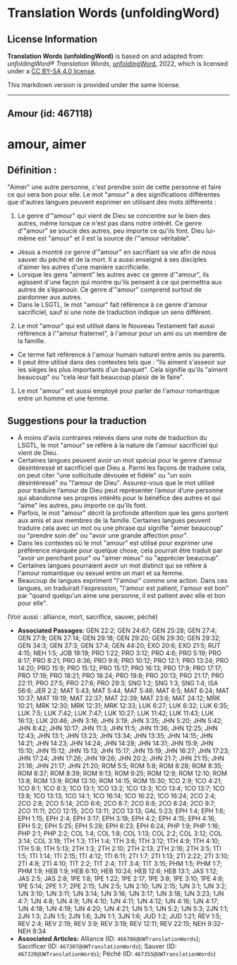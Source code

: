 # Translation Words (unfoldingWord)

## License Information

**Translation Words (unfoldingWord)** is based on and adapted from: _unfoldingWord® Translation Words_, [unfoldingWord](https://unfoldingword.org/utw), 2022, which is licensed under a [CC BY-SA 4.0 license](https://creativecommons.org/licenses/by-sa/4.0/legalcode.en).

This markdown version is provided under the same license.



--------------------------------

## Amour (id: 467118)

amour, aimer
============

Définition :
------------

"Aimer" une autre personne, c'est prendre soin de cette personne et faire ce qui sera bon pour elle. Le mot "amour" a des significations différentes que d'autres langues peuvent exprimer en utilisant des mots différents :

1. Le genre d'"amour" qui vient de Dieu se concentre sur le bien des autres, même lorsque ce n'est pas dans notre intérêt. Ce genre d'"amour" se soucie des autres, peu importe ce qu'ils font. Dieu lui\-même est "amour" et il est la source de l'"amour véritable".

* Jésus a montré ce genre d'"amour" en sacrifiant sa vie afin de nous sauver du péché et de la mort. Il a aussi enseigné à ses disciples d'aimer les autres d'une manière sacrificielle.
* Lorsque les gens "aiment" les autres avec ce genre d'"amour", ils agissent d'une façon qui montre qu'ils pensent à ce qui permettra aux autres de s’épanouir. Ce genre d'"amour" comprend surtout de pardonner aux autres.
* Dans le LSGTL, le mot "amour" fait référence à ce genre d'amour sacrificiel, sauf si une note de traduction indique un sens différent.

2. Le mot "amour" qui est utilisé dans le Nouveau Testament fait aussi référence à l'"amour fraternel", à l'amour pour un ami ou un membre de la famille.

* Ce terme fait référence à l'amour humain naturel entre amis ou parents.
* Il peut être utilisé dans des contextes tels que : "Ils aiment s'asseoir sur les sièges les plus importants d'un banquet". Cela signifie qu'ils "aiment beaucoup" ou "cela leur fait beaucoup plaisir de le faire".

1. Le mot "amour" est aussi employé pour parler de l'amour romantique entre un homme et une femme.

Suggestions pour la traduction
------------------------------

* À moins d'avis contraires relevés dans une note de traduction du LSGTL, le mot "amour" se réfère à la nature de l'amour sacrificiel qui vient de Dieu.
* Certaines langues peuvent avoir un mot spécial pour le genre d’amour désintéressé et sacrificiel que Dieu a. Parmi les façons de traduire cela, on peut citer "une sollicitude dévouée et fidèle" ou "un soin désintéressé" ou "l’amour de Dieu". Assurez\-vous que le mot utilisé pour traduire l’amour de Dieu peut représenter l’amour d’une personne qui abandonne ses propres intérêts pour le bénéfice des autres et qui "aime" les autres, peu importe ce qu’ils font.
* Parfois, le mot "amour" décrit la profonde attention que les gens portent aux amis et aux membres de la famille. Certaines langues peuvent traduire cela avec un mot ou une phrase qui signifie "aimer beaucoup" ou "prendre soin de" ou "avoir une grande affection pour".
* Dans les contextes où le mot "amour" est utilisé pour exprimer une préférence marquée pour quelque chose, cela pourrait être traduit par "avoir un penchant pour" ou "aimer mieux" ou "apprécier beaucoup".
* Certaines langues pourraient avoir un mot distinct qui se réfère à l'amour romantique ou sexuel entre un mari et sa femme.
* Beaucoup de langues expriment "l'amour" comme une action. Dans ces langues, on traduirait l'expression, "l'amour est patient, l'amour est bon" par "quand quelqu'un aime une personne, il est patient avec elle et bon pour elle".

(Voir aussi : alliance, mort, sacrifice, sauver, péché)

* **Associated Passages:** GEN 22:2; GEN 24:67; GEN 25:28; GEN 27:4; GEN 27:9; GEN 27:14; GEN 29:18; GEN 29:20; GEN 29:30; GEN 29:32; GEN 34:3; GEN 37:3; GEN 37:4; GEN 44:20; EXO 20:6; EXO 21:5; RUT 4:15; NEH 1:5; JOB 19:19; PRO 1:22; PRO 3:12; PRO 4:6; PRO 5:19; PRO 8:17; PRO 8:21; PRO 8:36; PRO 9:8; PRO 10:12; PRO 12:1; PRO 13:24; PRO 14:20; PRO 15:9; PRO 15:12; PRO 15:17; PRO 16:13; PRO 17:9; PRO 17:17; PRO 17:19; PRO 18:21; PRO 18:24; PRO 19:8; PRO 20:13; PRO 21:17; PRO 22:11; PRO 27:5; PRO 27:6; PRO 29:3; SNG 1:2; SNG 1:3; SNG 1:4; ISA 56:6; JER 2:2; MAT 5:43; MAT 5:44; MAT 5:46; MAT 6:5; MAT 6:24; MAT 10:37; MAT 19:19; MAT 22:37; MAT 22:39; MAT 23:6; MAT 24:12; MRK 10:21; MRK 12:30; MRK 12:31; MRK 12:33; LUK 6:27; LUK 6:32; LUK 6:35; LUK 7:5; LUK 7:42; LUK 7:47; LUK 10:27; LUK 11:42; LUK 11:43; LUK 16:13; LUK 20:46; JHN 3:16; JHN 3:19; JHN 3:35; JHN 5:20; JHN 5:42; JHN 8:42; JHN 10:17; JHN 11:3; JHN 11:5; JHN 11:36; JHN 12:25; JHN 12:43; JHN 13:1; JHN 13:23; JHN 13:34; JHN 13:35; JHN 14:15; JHN 14:21; JHN 14:23; JHN 14:24; JHN 14:28; JHN 14:31; JHN 15:9; JHN 15:10; JHN 15:12; JHN 15:13; JHN 15:17; JHN 15:19; JHN 16:27; JHN 17:23; JHN 17:24; JHN 17:26; JHN 19:26; JHN 20:2; JHN 21:7; JHN 21:15; JHN 21:16; JHN 21:17; JHN 21:20; ROM 5:5; ROM 5:8; ROM 8:28; ROM 8:35; ROM 8:37; ROM 8:39; ROM 9:13; ROM 9:25; ROM 12:9; ROM 12:10; ROM 13:8; ROM 13:9; ROM 13:10; ROM 14:15; ROM 15:30; 1CO 2:9; 1CO 4:21; 1CO 8:1; 1CO 8:3; 1CO 13:1; 1CO 13:2; 1CO 13:3; 1CO 13:4; 1CO 13:7; 1CO 13:8; 1CO 13:13; 1CO 14:1; 1CO 16:14; 1CO 16:22; 1CO 16:24; 2CO 2:4; 2CO 2:8; 2CO 5:14; 2CO 6:6; 2CO 8:7; 2CO 8:8; 2CO 8:24; 2CO 9:7; 2CO 11:11; 2CO 12:15; 2CO 13:11; 2CO 13:13; GAL 5:23; EPH 1:4; EPH 1:6; EPH 1:15; EPH 2:4; EPH 3:17; EPH 3:19; EPH 4:2; EPH 4:15; EPH 4:16; EPH 5:2; EPH 5:25; EPH 5:28; EPH 6:23; EPH 6:24; PHP 1:9; PHP 1:16; PHP 2:1; PHP 2:2; COL 1:4; COL 1:8; COL 1:13; COL 2:2; COL 3:12; COL 3:14; COL 3:19; 1TH 1:3; 1TH 1:4; 1TH 3:6; 1TH 3:12; 1TH 4:9; 1TH 4:10; 1TH 5:8; 1TH 5:13; 2TH 1:3; 2TH 2:10; 2TH 2:13; 2TH 2:16; 2TH 3:5; 1TI 1:5; 1TI 1:14; 1TI 2:15; 1TI 4:12; 1TI 6:11; 2TI 1:7; 2TI 1:13; 2TI 2:22; 2TI 3:10; 2TI 4:8; 2TI 4:10; TIT 2:2; TIT 2:4; TIT 3:4; TIT 3:15; PHM 1:5; PHM 1:7; PHM 1:9; HEB 1:9; HEB 6:10; HEB 10:24; HEB 12:6; HEB 13:1; JAS 1:12; JAS 2:5; JAS 2:8; 1PE 1:8; 1PE 1:22; 1PE 2:17; 1PE 3:8; 1PE 3:10; 1PE 4:8; 1PE 5:14; 2PE 1:7; 2PE 2:15; 1JN 2:5; 1JN 2:10; 1JN 2:15; 1JN 3:1; 1JN 3:2; 1JN 3:10; 1JN 3:11; 1JN 3:14; 1JN 3:16; 1JN 3:17; 1JN 3:18; 1JN 3:23; 1JN 4:7; 1JN 4:8; 1JN 4:9; 1JN 4:10; 1JN 4:11; 1JN 4:12; 1JN 4:16; 1JN 4:17; 1JN 4:18; 1JN 4:19; 1JN 4:20; 1JN 4:21; 1JN 5:1; 1JN 5:2; 1JN 5:3; 2JN 1:1; 2JN 1:3; 2JN 1:5; 2JN 1:6; 3JN 1:1; 3JN 1:6; JUD 1:2; JUD 1:21; REV 1:5; REV 2:4; REV 2:19; REV 3:9; REV 3:19; REV 12:11; REV 22:15; NEH 9:32–NEH 9:34
* **Associated Articles:** Alliance (ID: `466786@UWTranslationWords`); Sacrificer (ID: `467307@UWTranslationWords`); Sauver (ID: `467320@UWTranslationWords`); Péché (ID: `467355@UWTranslationWords`)

